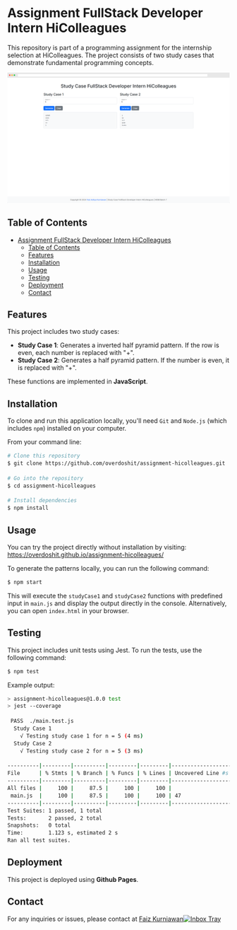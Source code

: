 # Assignment FullStack Developer Intern HiColleagues

This repository is part of a programming assignment for the internship selection at HiColleagues. The project consists of two study cases that demonstrate fundamental programming concepts.

<div align="center">
  <img alt="Screenshot" src="https://raw.githubusercontent.com/overdoshit/assignment-hicolleagues/master/assets/images/Screenshot.png">
</div>

## Table of Contents
- [Assignment FullStack Developer Intern HiColleagues](#assignment-fullstack-developer-intern-hicolleagues)
  - [Table of Contents](#table-of-contents)
  - [Features](#features)
  - [Installation](#installation)
  - [Usage](#usage)
  - [Testing](#testing)
  - [Deployment](#deployment)
  - [Contact](#contact)

## Features
This project includes two study cases:
- **Study Case 1**: Generates a inverted half pyramid pattern. If the row is even, each number is replaced with "+".
- **Study Case 2**: Generates a half pyramid pattern. If the number is even, it is replaced with "+".

These functions are implemented in **JavaScript**.

## Installation
To clone and run this application locally, you'll need `Git` and `Node.js` (which includes `npm`) installed on your computer.

From your command line:

```bash
# Clone this repository
$ git clone https://github.com/overdoshit/assignment-hicolleagues.git

# Go into the repository
$ cd assignment-hicolleagues

# Install dependencies
$ npm install
```

## Usage
You can try the project directly without installation by visiting:
https://overdoshit.github.io/assignment-hicolleagues/

To generate the patterns locally, you can run the following command:
```bash
$ npm start
```

This will execute the `studyCase1` and `studyCase2` functions with predefined input in `main.js` and display the output directly in the console.
Alternatively, you can open `index.html` in your browser.

## Testing
This project includes unit tests using Jest. To run the tests, use the following command:
```bash
$ npm test
```
Example output:
```bash
> assignment-hicolleagues@1.0.0 test
> jest --coverage

 PASS  ./main.test.js
  Study Case 1
    √ Testing study case 1 for n = 5 (4 ms)
  Study Case 2
    √ Testing study case 2 for n = 5 (3 ms)

----------|---------|----------|---------|---------|-------------------
File      | % Stmts | % Branch | % Funcs | % Lines | Uncovered Line #s 
----------|---------|----------|---------|---------|-------------------
All files |     100 |     87.5 |     100 |     100 | 
 main.js  |     100 |     87.5 |     100 |     100 | 47
----------|---------|----------|---------|---------|-------------------
Test Suites: 1 passed, 1 total
Tests:       2 passed, 2 total
Snapshots:   0 total
Time:        1.123 s, estimated 2 s
Ran all test suites.
```

## Deployment
This project is deployed using **Github Pages**.

## Contact
For any inquiries or issues, please contact at <a href="mailto:faiz.kurnicloud@gmail.com" target="_blank">Faiz Kurniawan<img src="https://raw.githubusercontent.com/Tarikul-Islam-Anik/Telegram-Animated-Emojis/main/Objects/Inbox%20Tray.webp" alt="Inbox Tray" width="25" height="25"/></a>
